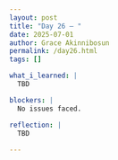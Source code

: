 ```yaml
---
layout: post
title: "Day 26 – "
date: 2025-07-01
author: Grace Akinnibosun
permalink: /day26.html
tags: []

what_i_learned: |
  TBD

blockers: |
  No issues faced.

reflection: |
  TBD
 
---
```

